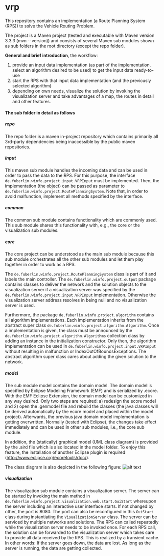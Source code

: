 # vrp
This repository contains an implementation (a Route Planning System (RPS)) to solve the Vehicle Routing Problem.

The project is a Maven project (tested and executable with Maven version 3.3.3 (mvn --version)) and consists of several Maven sub modules shown as sub folders in the root directory (except the repo folder).

**General and brief introduction**, the workflow:

1. provide an input data implementation (as part of the implementation, select an algorithm desired to be used) to get the input data ready-to-use 
2. start the RPS with that input data implementation (and the previously selected algorithm)
3. depending on own needs, visualize the solution by invoking the visualization server and take advantages of a map, the routes in detail and other features.

#### The sub folder in detail as follows

##### repo
The repo folder is a maven in-project repository which contains primarily all 3rd-party dependencies being inaccessible by the public maven repositories.

##### input
This maven sub module handles the incoming data and can be used in order to pass the data to the RPS. For this purpose, the interface `de.fuberlin.winfo.project.input.VRPInput` must be implemented. Then, the implementation (the object) can be passed as parameter to `de.fuberlin.winfo.project.RoutePlanningSystem`. Note that, in order to avoid malfunction, implement all methods specified by the interface.

##### common
The common sub module contains functionality which are commonly used. This sub module shares this functionality with, e.g., the core or the visualization sub modules.

##### core
The core project can be understood as the main sub module because this sub module orchestrates all the other sub modules and let them play together in order to work as a RPS. 

The `de.fuberlin.winfo.project.RoutePlanningSystem` class is part of it and labels the main controller. The `de.fuberlin.winfo.project.output` package contains classes to deliver the network and the solution objects to the visualization server if a visualization server was specified by the `de.fuberlin.winfo.project.input.VRPInput` implementation. Otherwise the visualization server address resolves in being null and no visualization server is used. 

Furthermore, the package `de.fuberlin.winfo.project.algorithm` contains all algorithm implementations. Each implementation inherits from the abstract super class `de.fuberlin.winfo.project.algorithm.Algorithm`. Once a implementation is given, the class must be announced by the `de.fuberlin.winfo.project.algorithm.Algorithms` collection class by adding an instance in the initialization constructor. Only then, the algorithm implementation can be used in `de.fuberlin.winfo.project.input.VRPInput` without resulting in malfunction or IndexOutOfBoundsExceptions. The abstract algorithm super class cares about adding the given solution to the network.

##### model
The sub module model contains the domain model. The domain model is specified by Eclipse Modeling Framework (EMF) and is serialized by .ecore. With the EMF Eclipse Extension, the domain model can be customized in any way desired. Only two steps are required: a) redesign the ecore model and 2) open the .genmodel file and rebuild the classes (the java classes will be derived automatically by the ecore model and placed within the model project). Afterwards, the previous java domain model implementation is getting overwritten. Normally (tested with Eclipse), the changes take effect immediately and can be used in other sub modules, i.e., the core sub module.

In addition, the (statically) graphical model (UML class diagram) is provided by the .aird file which is also located in the model folder. To enjoy this feature, the installation of another Eclipse plugin is required (http://www.eclipse.org/ecoretools/doc/).

The class diagram is also depicted in the following figure:
![alt text](https://raw.githubusercontent.com/swillrich/vrp/master/model/model/network%20class%20diagram.jpg "Structural view by class diagram")

##### visualization

The visualization sub module contains a visualization server. The server can be started by invoking the main method in `de.fuberlin.winfo.project.visualization.web.start.GuiStart` whereupon the server including an interactive user interface starts. If not changed by other, the port is 8080. The port can also be reconfigured in this `GuiStart` class during instantiating the `VisualizationServer` class. The server can be serviced by multiple networks and solutions. The RPS can called repeatedly while the visualization server needs to be invoked once. For each RPS call, the solution can be forwarded to the visualization server which takes care to provide all data received by the RPS. This is realized by a transient cache. In other words: If the server goes down, the data are lost. As long as the server is running, the data are getting collected.
